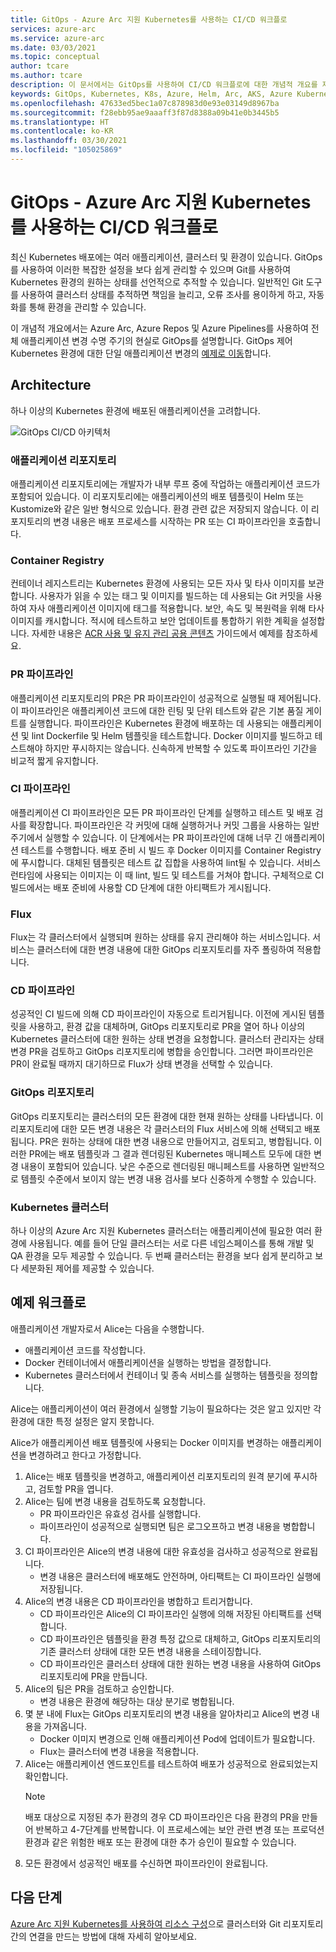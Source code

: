 ```yaml
---
title: GitOps - Azure Arc 지원 Kubernetes를 사용하는 CI/CD 워크플로
services: azure-arc
ms.service: azure-arc
ms.date: 03/03/2021
ms.topic: conceptual
author: tcare
ms.author: tcare
description: 이 문서에서는 GitOps를 사용하여 CI/CD 워크플로에 대한 개념적 개요를 제공합니다.
keywords: GitOps, Kubernetes, K8s, Azure, Helm, Arc, AKS, Azure Kubernetes Service, 컨테이너, CI, CD, Azure DevOps
ms.openlocfilehash: 47633ed5bec1a07c878983d0e93e03149d8967ba
ms.sourcegitcommit: f28ebb95ae9aaaff3f87d8388a09b41e0b3445b5
ms.translationtype: HT
ms.contentlocale: ko-KR
ms.lasthandoff: 03/30/2021
ms.locfileid: "105025869"
---
```

# <a name="cicd-workflow-using-gitops---azure-arc-enabled-kubernetes"></a>GitOps - Azure Arc 지원 Kubernetes를 사용하는 CI/CD 워크플로

최신 Kubernetes 배포에는 여러 애플리케이션, 클러스터 및 환경이 있습니다. GitOps를 사용하여 이러한 복잡한 설정을 보다 쉽게 관리할 수 있으며 Git를 사용하여 Kubernetes 환경의 원하는 상태를 선언적으로 추적할 수 있습니다. 일반적인 Git 도구를 사용하여 클러스터 상태를 추적하면 책임을 늘리고, 오류 조사를 용이하게 하고, 자동화를 통해 환경을 관리할 수 있습니다.

이 개념적 개요에서는 Azure Arc, Azure Repos 및 Azure Pipelines를 사용하여 전체 애플리케이션 변경 수명 주기의 현실로 GitOps를 설명합니다. GitOps 제어 Kubernetes 환경에 대한 단일 애플리케이션 변경의 [예제로 이동](#example-workflow)합니다.

## <a name="architecture"></a>Architecture

하나 이상의 Kubernetes 환경에 배포된 애플리케이션을 고려합니다.

![GitOps CI/CD 아키텍처](./media/gitops-arch.png)

### <a name="application-repo"></a>애플리케이션 리포지토리
애플리케이션 리포지토리에는 개발자가 내부 루프 중에 작업하는 애플리케이션 코드가 포함되어 있습니다. 이 리포지토리에는 애플리케이션의 배포 템플릿이 Helm 또는 Kustomize와 같은 일반 형식으로 있습니다. 환경 관련 값은 저장되지 않습니다. 이 리포지토리의 변경 내용은 배포 프로세스를 시작하는 PR 또는 CI 파이프라인을 호출합니다.
### <a name="container-registry"></a>Container Registry
컨테이너 레지스트리는 Kubernetes 환경에 사용되는 모든 자사 및 타사 이미지를 보관합니다. 사용자가 읽을 수 있는 태그 및 이미지를 빌드하는 데 사용되는 Git 커밋을 사용하여 자사 애플리케이션 이미지에 태그를 적용합니다. 보안, 속도 및 복원력을 위해 타사 이미지를 캐시합니다. 적시에 테스트하고 보안 업데이트를 통합하기 위한 계획을 설정합니다. 자세한 내용은 [ACR 사용 및 유지 관리 공용 콘텐츠](../../container-registry/tasks-consume-public-content.md) 가이드에서 예제를 참조하세요.
### <a name="pr-pipeline"></a>PR 파이프라인
애플리케이션 리포지토리의 PR은 PR 파이프라인이 성공적으로 실행될 때 제어됩니다. 이 파이프라인은 애플리케이션 코드에 대한 린팅 및 단위 테스트와 같은 기본 품질 게이트를 실행합니다. 파이프라인은 Kubernetes 환경에 배포하는 데 사용되는 애플리케이션 및 lint Dockerfile 및 Helm 템플릿을 테스트합니다. Docker 이미지를 빌드하고 테스트해야 하지만 푸시하지는 않습니다. 신속하게 반복할 수 있도록 파이프라인 기간을 비교적 짧게 유지합니다.
### <a name="ci-pipeline"></a>CI 파이프라인
애플리케이션 CI 파이프라인은 모든 PR 파이프라인 단계를 실행하고 테스트 및 배포 검사를 확장합니다. 파이프라인은 각 커밋에 대해 실행하거나 커밋 그룹을 사용하는 일반 주기에서 실행할 수 있습니다. 이 단계에서는 PR 파이프라인에 대해 너무 긴 애플리케이션 테스트를 수행합니다. 배포 준비 시 빌드 후 Docker 이미지를 Container Registry에 푸시합니다. 대체된 템플릿은 테스트 값 집합을 사용하여 lint될 수 있습니다. 서비스 런타임에 사용되는 이미지는 이 때 lint, 빌드 및 테스트를 거쳐야 합니다. 구체적으로 CI 빌드에서는 배포 준비에 사용할 CD 단계에 대한 아티팩트가 게시됩니다.
### <a name="flux"></a>Flux
Flux는 각 클러스터에서 실행되며 원하는 상태를 유지 관리해야 하는 서비스입니다. 서비스는 클러스터에 대한 변경 내용에 대한 GitOps 리포지토리를 자주 폴링하여 적용합니다.
### <a name="cd-pipeline"></a>CD 파이프라인
성공적인 CI 빌드에 의해 CD 파이프라인이 자동으로 트리거됩니다. 이전에 게시된 템플릿을 사용하고, 환경 값을 대체하며, GitOps 리포지토리로 PR을 열어 하나 이상의 Kubernetes 클러스터에 대한 원하는 상태 변경을 요청합니다. 클러스터 관리자는 상태 변경 PR을 검토하고 GitOps 리포지토리에 병합을 승인합니다. 그러면 파이프라인은 PR이 완료될 때까지 대기하므로 Flux가 상태 변경을 선택할 수 있습니다.
### <a name="gitops-repo"></a>GitOps 리포지토리
GitOps 리포지토리는 클러스터의 모든 환경에 대한 현재 원하는 상태를 나타냅니다. 이 리포지토리에 대한 모든 변경 내용은 각 클러스터의 Flux 서비스에 의해 선택되고 배포됩니다. PR은 원하는 상태에 대한 변경 내용으로 만들어지고, 검토되고, 병합됩니다. 이러한 PR에는 배포 템플릿과 그 결과 렌더링된 Kubernetes 매니페스트 모두에 대한 변경 내용이 포함되어 있습니다. 낮은 수준으로 렌더링된 매니페스트를 사용하면 일반적으로 템플릿 수준에서 보이지 않는 변경 내용 검사를 보다 신중하게 수행할 수 있습니다.
### <a name="kubernetes-clusters"></a>Kubernetes 클러스터
하나 이상의 Azure Arc 지원 Kubernetes 클러스터는 애플리케이션에 필요한 여러 환경에 사용됩니다. 예를 들어 단일 클러스터는 서로 다른 네임스페이스를 통해 개발 및 QA 환경을 모두 제공할 수 있습니다. 두 번째 클러스터는 환경을 보다 쉽게 분리하고 보다 세분화된 제어를 제공할 수 있습니다.
## <a name="example-workflow"></a>예제 워크플로
애플리케이션 개발자로서 Alice는 다음을 수행합니다.
* 애플리케이션 코드를 작성합니다.
* Docker 컨테이너에서 애플리케이션을 실행하는 방법을 결정합니다.
* Kubernetes 클러스터에서 컨테이너 및 종속 서비스를 실행하는 템플릿을 정의합니다.

Alice는 애플리케이션이 여러 환경에서 실행할 기능이 필요하다는 것은 알고 있지만 각 환경에 대한 특정 설정은 알지 못합니다.

Alice가 애플리케이션 배포 템플릿에 사용되는 Docker 이미지를 변경하는 애플리케이션을 변경하려고 한다고 가정합니다.

1. Alice는 배포 템플릿을 변경하고, 애플리케이션 리포지토리의 원격 분기에 푸시하고, 검토할 PR을 엽니다.
2. Alice는 팀에 변경 내용을 검토하도록 요청합니다.
    * PR 파이프라인은 유효성 검사를 실행합니다.
    * 파이프라인이 성공적으로 실행되면 팀은 로그오프하고 변경 내용을 병합합니다.
3. CI 파이프라인은 Alice의 변경 내용에 대한 유효성을 검사하고 성공적으로 완료됩니다.
    * 변경 내용은 클러스터에 배포해도 안전하며, 아티팩트는 CI 파이프라인 실행에 저장됩니다.
4. Alice의 변경 내용은 CD 파이프라인을 병합하고 트리거합니다.
    * CD 파이프라인은 Alice의 CI 파이프라인 실행에 의해 저장된 아티팩트를 선택합니다.
    * CD 파이프라인은 템플릿을 환경 특정 값으로 대체하고, GitOps 리포지토리의 기존 클러스터 상태에 대한 모든 변경 내용을 스테이징합니다.
    * CD 파이프라인은 클러스터 상태에 대한 원하는 변경 내용을 사용하여 GitOps 리포지토리에 PR을 만듭니다.
5. Alice의 팀은 PR을 검토하고 승인합니다.
    * 변경 내용은 환경에 해당하는 대상 분기로 병합됩니다.
6. 몇 분 내에 Flux는 GitOps 리포지토리의 변경 내용을 알아차리고 Alice의 변경 내용을 가져옵니다.
    * Docker 이미지 변경으로 인해 애플리케이션 Pod에 업데이트가 필요합니다.
    * Flux는 클러스터에 변경 내용을 적용합니다.
7. Alice는 애플리케이션 엔드포인트를 테스트하여 배포가 성공적으로 완료되었는지 확인합니다.
   > [!NOTE]
   > 배포 대상으로 지정된 추가 환경의 경우 CD 파이프라인은 다음 환경의 PR을 만들어 반복하고 4-7단계를 반복합니다. 이 프로세스에는 보안 관련 변경 또는 프로덕션 환경과 같은 위험한 배포 또는 환경에 대한 추가 승인이 필요할 수 있습니다.
8.  모든 환경에서 성공적인 배포를 수신하면 파이프라인이 완료됩니다.

## <a name="next-steps"></a>다음 단계
[Azure Arc 지원 Kubernetes를 사용하여 리소스 구성](./conceptual-configurations.md)으로 클러스터와 Git 리포지토리 간의 연결을 만드는 방법에 대해 자세히 알아보세요.